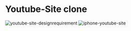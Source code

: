 # Youtube-Site clone


![youtube-site-designrequirement](https://user-images.githubusercontent.com/62044613/188841181-dc447c8d-020a-42e3-aecb-6b0718f55bee.png)
![iphone-youtube-site](https://user-images.githubusercontent.com/62044613/188841191-822679b0-860a-4b47-9ea5-c9340f95b565.png)
